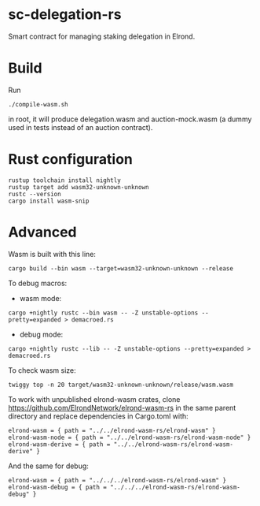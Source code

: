 # sc-delegation-rs
Smart contract for managing staking delegation in Elrond.


# Build

Run
```
./compile-wasm.sh 
```
in root, it will produce delegation.wasm and auction-mock.wasm (a dummy used in tests instead of an auction contract).

# Rust configuration

```
rustup toolchain install nightly
rustup target add wasm32-unknown-unknown
rustc --version
cargo install wasm-snip
```

# Advanced

Wasm is built with this line:
```
cargo build --bin wasm --target=wasm32-unknown-unknown --release
```

To debug macros:
- wasm mode:
```
cargo +nightly rustc --bin wasm -- -Z unstable-options --pretty=expanded > demacroed.rs
```

- debug mode:
```
cargo +nightly rustc --lib -- -Z unstable-options --pretty=expanded > demacroed.rs
```

To check wasm size:
```
twiggy top -n 20 target/wasm32-unknown-unknown/release/wasm.wasm
```

To work with unpublished elrond-wasm crates, clone https://github.com/ElrondNetwork/elrond-wasm-rs in the same parent directory and replace dependencies in Cargo.toml with:
```
elrond-wasm = { path = "../../elrond-wasm-rs/elrond-wasm" }
elrond-wasm-node = { path = "../../elrond-wasm-rs/elrond-wasm-node" }
elrond-wasm-derive = { path = "../../elrond-wasm-rs/elrond-wasm-derive" }
```

And the same for debug:
```
elrond-wasm = { path = "../../../elrond-wasm-rs/elrond-wasm" }
elrond-wasm-debug = { path = "../../../elrond-wasm-rs/elrond-wasm-debug" }
```
